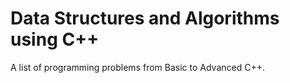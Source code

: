 # Data Structures and Algorithms using C++
A list of programming problems from Basic to Advanced C++.
